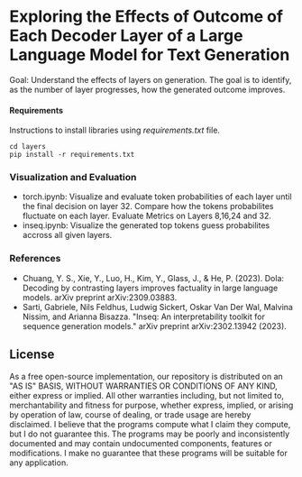 

# Exploring the Effects of Outcome of Each Decoder Layer of a Large Language Model for Text Generation 

Goal: Understand the effects of layers on generation. The goal is to identify, as the number of layer progresses, how the generated outcome improves. 

#### Requirements

Instructions to install libraries using *requirements.txt* file.

```shell
cd layers 
pip install -r requirements.txt
```


### Visualization and Evaluation

- torch.ipynb: Visualize and evaluate token probabilities of each layer until the final decision on layer 32. Compare how the tokens probabilites fluctuate on each layer. Evaluate Metrics on Layers 8,16,24 and 32. 
- inseq.ipynb: Visualize the generated top tokens guess probabilites accross all given layers. 

### References

- Chuang, Y. S., Xie, Y., Luo, H., Kim, Y., Glass, J., & He, P. (2023). Dola: Decoding by contrasting layers improves factuality in large language models. arXiv preprint arXiv:2309.03883.
- Sarti, Gabriele, Nils Feldhus, Ludwig Sickert, Oskar Van Der Wal, Malvina Nissim, and Arianna Bisazza. "Inseq: An interpretability toolkit for sequence generation models." arXiv preprint arXiv:2302.13942 (2023).

## License
As a free open-source implementation, our repository is distributed on an "AS IS" BASIS, WITHOUT WARRANTIES OR CONDITIONS OF ANY KIND, either express or implied. All other warranties including, but not limited to, merchantability and fitness for purpose, whether express, implied, or arising by operation of law, course of dealing, or trade usage are hereby disclaimed. I believe that the programs compute what I claim they compute, but I do not guarantee this. The programs may be poorly and inconsistently documented and may contain undocumented components, features or modifications. I make no guarantee that these programs will be suitable for any application.

